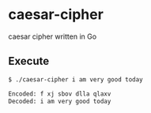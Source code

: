 # caesar-cipher
caesar cipher written in Go

## Execute

```sh
$ ./caesar-cipher i am very good today

Encoded: f xj sbov dlla qlaxv
Decoded: i am very good today
```
